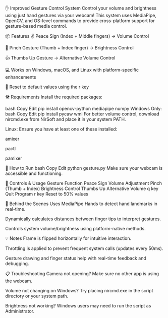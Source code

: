 ✋ Improved Gesture Control System
Control your volume and brightness using just hand gestures via your webcam!
This system uses MediaPipe, OpenCV, and OS-level commands to provide cross-platform support for gesture-based media control.

📦 Features
✌️ Peace Sign (Index + Middle fingers) → Volume Control

🤏 Pinch Gesture (Thumb + Index finger) → Brightness Control

👍 Thumbs Up Gesture → Alternative Volume Control

💻 Works on Windows, macOS, and Linux with platform-specific enhancements

🔄 Reset to default values using the r key

🛠 Requirements
Install the required packages:

bash
Copy
Edit
pip install opencv-python mediapipe numpy
Windows Only:
bash
Copy
Edit
pip install pycaw wmi
For better volume control, download nircmd.exe from NirSoft and place it in your system PATH.

Linux:
Ensure you have at least one of these installed:

amixer

pactl

pamixer

🚀 How to Run
bash
Copy
Edit
python gesture.py
Make sure your webcam is accessible and functioning.

🔑 Controls & Usage
Gesture	Function
Peace Sign	Volume Adjustment
Pinch (Thumb + Index)	Brightness Control
Thumbs Up	Alternative Volume
q key	Quit Program
r key	Reset to 50% values

🧠 Behind the Scenes
Uses MediaPipe Hands to detect hand landmarks in real-time.

Dynamically calculates distances between finger tips to interpret gestures.

Controls system volume/brightness using platform-native methods.

💡 Notes
Frame is flipped horizontally for intuitive interaction.

Throttling is applied to prevent frequent system calls (updates every 50ms).

Gesture drawing and finger status help with real-time feedback and debugging.

📋 Troubleshooting
Camera not opening? Make sure no other app is using the webcam.

Volume not changing on Windows? Try placing nircmd.exe in the script directory or your system path.

Brightness not working? Windows users may need to run the script as Administrator.

